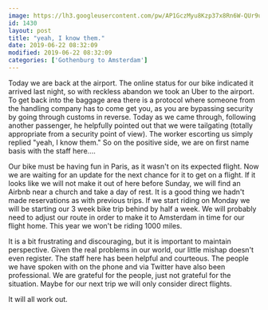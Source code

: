 ```yaml
---
image: https://lh3.googleusercontent.com/pw/AP1GczMyu8Kzp37x8Rn6W-QUr9u7u4Qoi_BtP8Vtyx2rY0us_JCYsImXqrRo2QmDPD9igbgG37pf7fJgyjN8jvl5R9fWe76-jNEVSLqkI87dk4AqhzQRB9nk=s0
id: 1430
layout: post
title: "yeah, I know them."
date: 2019-06-22 08:32:09
modified: 2019-06-22 08:32:09
categories: ['Gothenburg to Amsterdam']
---
```


Today we are back at the airport. The online status for our bike indicated it arrived last night, so with reckless abandon we took an Uber to the airport. To get back into the baggage area there is a protocol where someone from the handling company has to come get you, as you are bypassing security by going through customs in reverse. Today as we came through, following another passenger, he helpfully pointed out that we were tailgating (totally appropriate from a security point of view). The worker escorting us simply replied "yeah, I know them." So on the positive side, we are on first name basis with the staff here....

Our bike must be having fun in Paris, as it wasn't on its expected flight. Now we are waiting for an update for the next chance for it to get on a flight. If it looks like we will not make it out of here before Sunday, we will find an Airbnb near a church and take a day of rest. It is a good thing we hadn't made reservations as with previous trips. If we start riding on Monday we will be starting our 3 week bike trip behind by half a week. We will probably need to adjust our route in order to make it to Amsterdam in time for our flight home. This year we won't be riding 1000 miles.

It is a bit frustrating and discouraging, but it is important to maintain perspective. Given the real problems in our world, our little mishap doesn't even register. The staff here has been helpful and courteous. The people we have spoken with on the phone and via Twitter have also been professional. We are grateful for the people, just not grateful for the situation. Maybe for our next trip we will only consider direct flights.

It will all work out.
